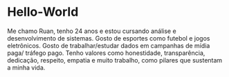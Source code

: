 # Hello-World
Me chamo Ruan, tenho 24 anos e estou cursando análise e desenvolvimento de sistemas.
Gosto de esportes como futebol e jogos eletrônicos.
Gosto de trabalhar/estudar dados em campanhas de mídia paga/ tráfego pago.
Tenho valores como honestidade, transparência, dedicação, respeito, empatia e muito trabalho, como pilares que sustentam a minha vida.
